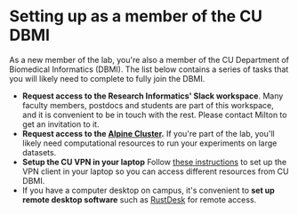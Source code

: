 # Setting up as a member of the CU DBMI

As a new member of the lab, you're also a member of the CU Department of Biomedical Informatics (DBMI).
The list below contains a series of tasks that you will likely need to complete to fully join the DBMI.

* **Request access to the Research Informatics' Slack workspace**.
Many faculty members, postdocs and students are part of this workspace, and it is convenient to be in touch with the rest. Please contact Milton to get an invitation to it.
* **Request access to the [Alpine Cluster](https://www.cuanschutz.edu/offices/office-of-information-technology/tools-services/HPC).**
If you're part of the lab, you'll likely need computational resources to run your experiments on large datasets.
* **Setup the CU VPN in your laptop**
Follow [these instructions](https://www.cuanschutz.edu/offices/office-of-information-technology/remote-resources/tools-and-software) to set up the VPN client in your laptop so you can access different resources from CU DBMI.
* If you have a computer desktop on campus, it's convenient to **set up remote desktop software** such as [RustDesk](https://rustdesk.com/) for remote access.